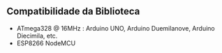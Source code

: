 ## Compatibilidade da Biblioteca

  * ATmega328 @ 16MHz : Arduino UNO, Arduino Duemilanove, Arduino Diecimila, etc.
  * ESP8266 NodeMCU

